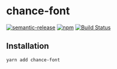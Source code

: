# chance-font

[![semantic-release](https://img.shields.io/badge/%20%20%F0%9F%93%A6%F0%9F%9A%80-semantic--release-e10079.svg)](https://github.com/semantic-release/semantic-release) [![npm](https://img.shields.io/npm/v/chance-font)](https://www.npmjs.com/package/chance-font) [![Build Status](https://travis-ci.org/dzucconi/chance-font.svg?branch=master)](https://travis-ci.org/dzucconi/chance-font)


## Installation

```sh
yarn add chance-font
```
